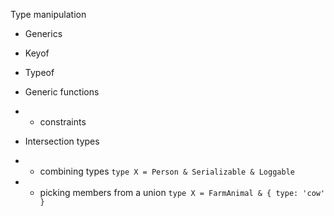 Type manipulation

- Generics
- Keyof
- Typeof

- Generic functions
- - constraints

- Intersection types
- - combining types `type X = Person & Serializable & Loggable`
- - picking members from a union `type X = FarmAnimal & { type: 'cow' }`
